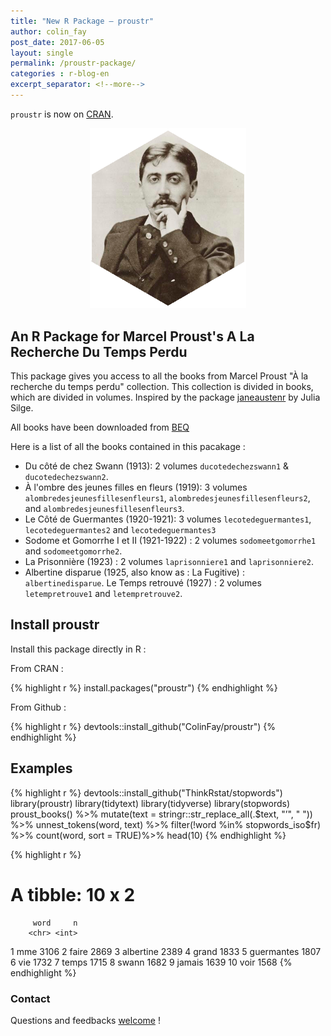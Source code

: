 ```yaml
---
title: "New R Package — proustr"
author: colin_fay
post_date: 2017-06-05
layout: single
permalink: /proustr-package/
categories : r-blog-en
excerpt_separator: <!--more-->
---
```


`proustr` is now on [CRAN](https://cran.r-project.org/web/packages/proustr/index.html).

<p align = "center"><img src="https://github.com/ColinFay/proustr/blob/master/proustr_hex.png?raw=true" width = "250"></p>

## An R Package for Marcel Proust's A La Recherche Du Temps Perdu

This package gives you access to all the books from Marcel Proust "À la recherche du temps perdu" collection. This collection is divided in books, which are divided in volumes. Inspired by the package [janeaustenr](https://github.com/juliasilge/janeaustenr) by Julia Silge. 

All books have been downloaded from [BEQ](https://beq.ebooksgratuits.com/auteurs/Proust/proust.htm) 

Here is a list of all the books contained in this pacakage : 

+ Du côté de chez Swann (1913): 2 volumes `ducotedechezswann1` & `ducotedechezswann2`. 
+ À l'ombre des jeunes filles en fleurs (1919): 3 volumes `alombredesjeunesfillesenfleurs1`, `alombredesjeunesfillesenfleurs2`, and `alombredesjeunesfillesenfleurs3`.
+ Le Côté de Guermantes (1920-1921): 3 volumes `lecotedeguermantes1`, `lecotedeguermantes2` and `lecotedeguermantes3`
+ Sodome et Gomorrhe I et II (1921-1922) : 2 volumes `sodomeetgomorrhe1` and `sodomeetgomorrhe2`.
+ La Prisonnière (1923) : 2 volumes `laprisonniere1` and `laprisonniere2`.
+ Albertine disparue (1925, also know as : La Fugitive) : `albertinedisparue`.
Le Temps retrouvé (1927) : 2 volumes `letempretrouve1` and `letempretrouve2`.


## Install proustr

Install this package directly in R : 

From CRAN :

{% highlight r %}
install.packages("proustr")
{% endhighlight %}

From Github :

{% highlight r %}
devtools::install_github("ColinFay/proustr")
{% endhighlight %}

## Examples 

{% highlight r %}
devtools::install_github("ThinkRstat/stopwords")
library(proustr)
library(tidytext)
library(tidyverse)
library(stopwords)
proust_books() %>% 
  mutate(text = stringr::str_replace_all(.$text, "’", " ")) %>% 
  unnest_tokens(word, text) %>%
  filter(!word %in% stopwords_iso$fr) %>%
  count(word, sort = TRUE)%>%
  head(10)
{% endhighlight %}

{% highlight r %}
# A tibble: 10 x 2
         word     n
        <chr> <int>
 1        mme  3106
 2      faire  2869
 3  albertine  2389
 4      grand  1833
 5 guermantes  1807
 6        vie  1732
 7      temps  1715
 8      swann  1682
 9     jamais  1639
10       voir  1568
{% endhighlight %}

### Contact

Questions and feedbacks [welcome](mailto:contact@colinfay.me) !
